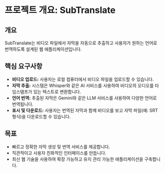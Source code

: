 # 프로젝트 개요: SubTranslate

## 개요

SubTranslate는 비디오 파일에서 자막을 자동으로 추출하고 사용자가 원하는 언어로 번역하도록 설계된 웹 애플리케이션입니다.

## 핵심 요구사항

- **비디오 업로드:** 사용자는 로컬 컴퓨터에서 비디오 파일을 업로드할 수 있습니다.
- **자막 추출:** 시스템은 Whisper와 같은 AI 서비스를 사용하여 비디오의 오디오를 타임스탬프가 있는 텍스트로 변환합니다.
- **언어 번역:** 추출된 자막은 Gemini와 같은 LLM 서비스를 사용하여 다양한 언어로 번역됩니다.
- **표시 및 다운로드:** 사용자는 번역된 자막과 함께 비디오를 보고 자막 파일(예: SRT 형식)을 다운로드할 수 있습니다.

## 목표

- 빠르고 정확한 자막 생성 및 번역 서비스를 제공합니다.
- 직관적이고 사용자 친화적인 인터페이스를 만듭니다.
- 최신 웹 기술을 사용하여 확장 가능하고 유지 관리 가능한 애플리케이션을 구축합니다.
